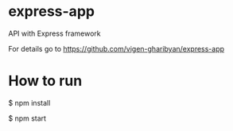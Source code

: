 # express-app

API with Express framework

For details go to https://github.com/vigen-gharibyan/express-app

# How to run

$ npm install

$ npm start